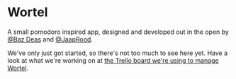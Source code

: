 # Wortel

A small pomodoro inspired app, designed and developed out in the open by [@Baz Deas](https://twitter.com/bazdeas) and [@JaapRood](https://twitter.com/jaaprood).

We've only just got started, so there's not too much to see here yet. Have a look at what we're working on at [the Trello board we're using to manage Wortel](https://trello.com/b/4QfBLD3Z).
